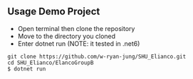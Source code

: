 ## Usage Demo Project
* Open terminal then clone the repository
* Move to the directory you cloned
* Enter dotnet run (NOTE: it tested in .net6)
```
git clone https://github.com/w-ryan-jung/SHU_Elianco.git
cd SHU_Elianco/ElancoGroupB
$ dotnet run
```
